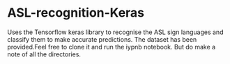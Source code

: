 # ASL-recognition-Keras
Uses the Tensorflow keras library to recognise the ASL sign languages and classify them to make accurate predictions.
The dataset has been provided.Feel free to clone it and run the iypnb notebook.
But do make a note of all the directories.
